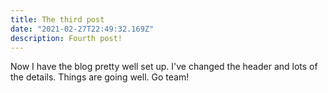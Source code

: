 ```yaml
---
title: The third post
date: "2021-02-27T22:49:32.169Z"
description: Fourth post!
---
```


Now I have the blog pretty well set up. I've changed the header and lots of the details. Things are going well. Go team!